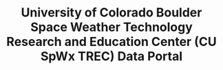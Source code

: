 ---
description: SWx TREC Space Weather Data Portal was deployed yesterday. The Space
  Weather Data Portal is a web application used to discover, display, download, save,
  and share a wide variety of space weather data, all on one screen. It includes data
  from NASA, NOAA, the USGS, and beyond.
point_of_contact: Jenny Knuth
shortname: cu_spwx_trec
timestamp: Fri, 11 Feb 2022 13:53:07 GMT
title: University of Colorado Boulder Space Weather Technology Research and Education
  Center (CU SpWx TREC) Data Portal
type: portal
uuid: 06933d1c-6908-440b-817c-bb80b8dbecfd
website_link: https://lasp.colorado.edu/space-weather-portal/home
---